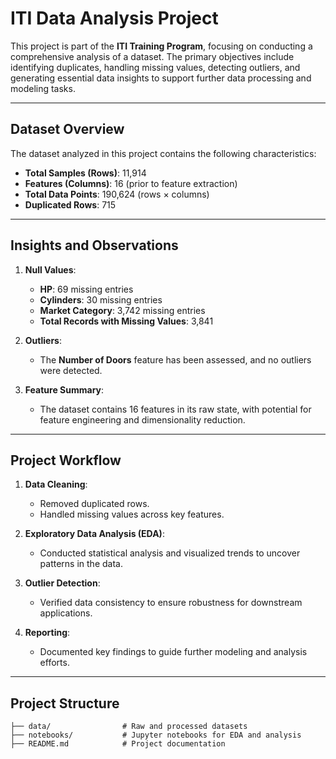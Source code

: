 # ITI Data Analysis Project

This project is part of the **ITI Training Program**, focusing on conducting a comprehensive analysis of a dataset. The primary objectives include identifying duplicates, handling missing values, detecting outliers, and generating essential data insights to support further data processing and modeling tasks.

---

## Dataset Overview

The dataset analyzed in this project contains the following characteristics:

- **Total Samples (Rows)**: 11,914  
- **Features (Columns)**: 16 (prior to feature extraction)  
- **Total Data Points**: 190,624 (rows × columns)  
- **Duplicated Rows**: 715  

---

## Insights and Observations

1. **Null Values**:  
   - **HP**: 69 missing entries  
   - **Cylinders**: 30 missing entries  
   - **Market Category**: 3,742 missing entries  
   - **Total Records with Missing Values**: 3,841  

2. **Outliers**:  
   - The **Number of Doors** feature has been assessed, and no outliers were detected.

3. **Feature Summary**:  
   - The dataset contains 16 features in its raw state, with potential for feature engineering and dimensionality reduction.

---

## Project Workflow

1. **Data Cleaning**:  
   - Removed duplicated rows.  
   - Handled missing values across key features.  

2. **Exploratory Data Analysis (EDA)**:  
   - Conducted statistical analysis and visualized trends to uncover patterns in the data.  

3. **Outlier Detection**:  
   - Verified data consistency to ensure robustness for downstream applications.

4. **Reporting**:  
   - Documented key findings to guide further modeling and analysis efforts.

---

## Project Structure

```plaintext
├── data/                # Raw and processed datasets
├── notebooks/           # Jupyter notebooks for EDA and analysis
├── README.md            # Project documentation
